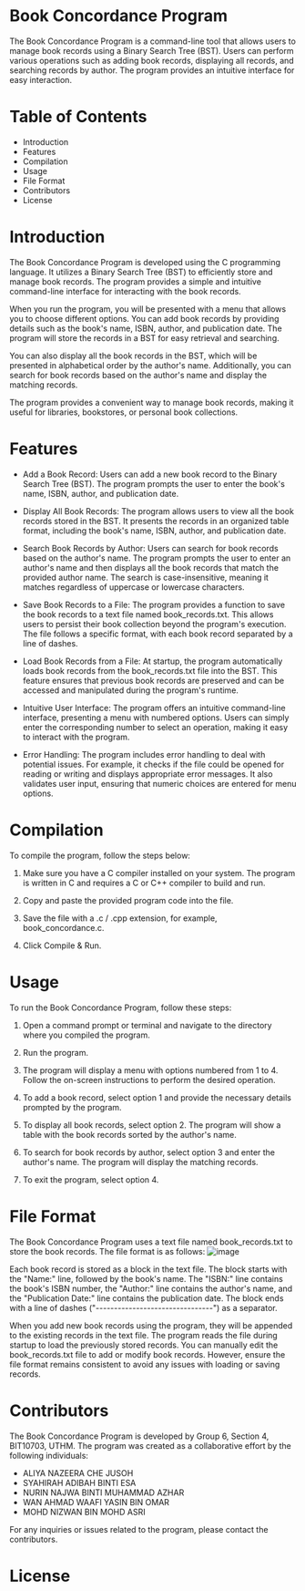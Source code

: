 # Book Concordance Program
The Book Concordance Program is a command-line tool that allows users to manage book records using a Binary Search Tree (BST). Users can perform various operations such as adding book records, displaying all records, and searching records by author. The program provides an intuitive interface for easy interaction.

# Table of Contents
* Introduction
* Features
* Compilation
* Usage
* File Format
* Contributors
* License

# Introduction
The Book Concordance Program is developed using the C programming language. It utilizes a Binary Search Tree (BST) to efficiently store and manage book records. The program provides a simple and intuitive command-line interface for interacting with the book records.

When you run the program, you will be presented with a menu that allows you to choose different options. You can add book records by providing details such as the book's name, ISBN, author, and publication date. The program will store the records in a BST for easy retrieval and searching.

You can also display all the book records in the BST, which will be presented in alphabetical order by the author's name. Additionally, you can search for book records based on the author's name and display the matching records.

The program provides a convenient way to manage book records, making it useful for libraries, bookstores, or personal book collections.

# Features
* Add a Book Record: Users can add a new book record to the Binary Search Tree (BST). The program prompts the user to enter the book's name, ISBN, author, and publication date.

* Display All Book Records: The program allows users to view all the book records stored in the BST. It presents the records in an organized table format, including the book's name, ISBN, author, and publication date.

* Search Book Records by Author: Users can search for book records based on the author's name. The program prompts the user to enter an author's name and then displays all the book records that match the provided author name. The search is case-insensitive, meaning it matches regardless of uppercase or lowercase characters.

* Save Book Records to a File: The program provides a function to save the book records to a text file named book_records.txt. This allows users to persist their book collection beyond the program's execution. The file follows a specific format, with each book record separated by a line of dashes.

* Load Book Records from a File: At startup, the program automatically loads book records from the book_records.txt file into the BST. This feature ensures that previous book records are preserved and can be accessed and manipulated during the program's runtime.

* Intuitive User Interface: The program offers an intuitive command-line interface, presenting a menu with numbered options. Users can simply enter the corresponding number to select an operation, making it easy to interact with the program.

* Error Handling: The program includes error handling to deal with potential issues. For example, it checks if the file could be opened for reading or writing and displays appropriate error messages. It also validates user input, ensuring that numeric choices are entered for menu options.

# Compilation
To compile the program, follow the steps below:

1. Make sure you have a C compiler installed on your system. The program is written in C and requires a C or C++ compiler to build and run.

2. Copy and paste the provided program code into the file.

3. Save the file with a .c / .cpp extension, for example, book_concordance.c.

4. Click Compile & Run.

# Usage
To run the Book Concordance Program, follow these steps:

1. Open a command prompt or terminal and navigate to the directory where you compiled the program.

2. Run the program.
3. The program will display a menu with options numbered from 1 to 4. Follow the on-screen instructions to perform the desired operation.

4. To add a book record, select option 1 and provide the necessary details prompted by the program.

5. To display all book records, select option 2. The program will show a table with the book records sorted by the author's name.

6. To search for book records by author, select option 3 and enter the author's name. The program will display the matching records.

7. To exit the program, select option 4.

# File Format
The Book Concordance Program uses a text file named book_records.txt to store the book records. The file format is as follows:
![image](https://github.com/syaadi/Book-Concordance-Program/assets/136919621/ba3b3c2a-09dc-4f54-a999-0a890d8ff4ff)

Each book record is stored as a block in the text file. The block starts with the "Name:" line, followed by the book's name. The "ISBN:" line contains the book's ISBN number, the "Author:" line contains the author's name, and the "Publication Date:" line contains the publication date. The block ends with a line of dashes ("--------------------------------") as a separator.

When you add new book records using the program, they will be appended to the existing records in the text file. The program reads the file during startup to load the previously stored records. You can manually edit the book_records.txt file to add or modify book records. However, ensure the file format remains consistent to avoid any issues with loading or saving records.

# Contributors
The Book Concordance Program is developed by Group 6, Section 4, BIT10703, UTHM. The program was created as a collaborative effort by the following individuals:

* ALIYA NAZEERA CHE JUSOH
* SYAHIRAH ADIBAH BINTI ESA
* NURIN NAJWA BINTI MUHAMMAD AZHAR
* WAN AHMAD WAAFI YASIN BIN OMAR
* MOHD NIZWAN BIN MOHD ASRI

For any inquiries or issues related to the program, please contact the contributors.

# License

